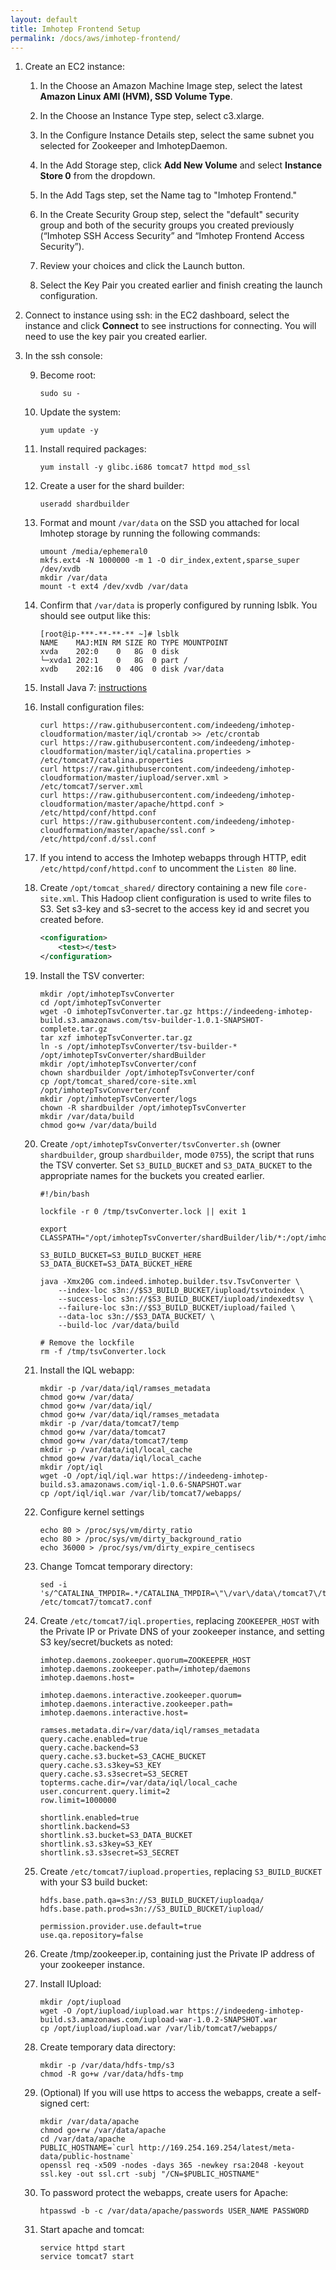 ```yaml
---
layout: default
title: Imhotep Frontend Setup
permalink: /docs/aws/imhotep-frontend/
---
```


1. Create an EC2 instance:

    1. In the Choose an Amazon Machine Image step, select the latest **Amazon Linux AMI (HVM), SSD Volume Type**.

    2. In the Choose an Instance Type step, select c3.xlarge.

    3. In the Configure Instance Details step, select the same subnet you selected for Zookeeper and ImhotepDaemon.

    4. In the Add Storage step, click **Add New Volume** and select **Instance Store 0** from the dropdown.

    5. In the Add Tags step, set the Name tag to "Imhotep Frontend."

    6. In the Create Security Group step, select the "default" security group and both of the security groups you created previously (“Imhotep SSH Access Security” and “Imhotep Frontend Access Security”).

    7. Review your choices and click the Launch button.

    8. Select the Key Pair you created earlier and finish creating the launch configuration.

2. Connect to instance using ssh: in the EC2 dashboard, select the instance and click **Connect** to see instructions for connecting. You will need to use the key pair you created earlier.

3. In the ssh console:

    9. Become root:

        ```
        sudo su -
        ```

    10. Update the system:

        ```
        yum update -y
        ```

    11. Install required packages:

        ```
        yum install -y glibc.i686 tomcat7 httpd mod_ssl
        ```

    12. Create a user for the shard builder:

        ```
        useradd shardbuilder
        ```

    13. Format and mount `/var/data` on the SSD you attached for local Imhotep storage by running the following commands:

        ```
        umount /media/ephemeral0
        mkfs.ext4 -N 1000000 -m 1 -O dir_index,extent,sparse_super /dev/xvdb
        mkdir /var/data
        mount -t ext4 /dev/xvdb /var/data
        ```

    14. Confirm that `/var/data` is properly configured by running lsblk. You should see output like this:

        ```
        [root@ip-***-**-**-** ~]# lsblk
        NAME    MAJ:MIN RM SIZE RO TYPE MOUNTPOINT
        xvda    202:0    0   8G  0 disk
        └─xvda1 202:1    0   8G  0 part /
        xvdb    202:16   0  40G  0 disk /var/data
        ```

    15. Install Java 7: [instructions](install-java/)

    16. Install configuration files:

        ```
        curl https://raw.githubusercontent.com/indeedeng/imhotep-cloudformation/master/iql/crontab >> /etc/crontab
        curl https://raw.githubusercontent.com/indeedeng/imhotep-cloudformation/master/iql/catalina.properties > /etc/tomcat7/catalina.properties
        curl https://raw.githubusercontent.com/indeedeng/imhotep-cloudformation/master/iupload/server.xml > /etc/tomcat7/server.xml
        curl https://raw.githubusercontent.com/indeedeng/imhotep-cloudformation/master/apache/httpd.conf > /etc/httpd/conf/httpd.conf
        curl https://raw.githubusercontent.com/indeedeng/imhotep-cloudformation/master/apache/ssl.conf > /etc/httpd/conf.d/ssl.conf
        ```

    17. If you intend to access the Imhotep webapps through HTTP, edit `/etc/httpd/conf/httpd.conf` to uncomment the `Listen 80` line.

    18. Create `/opt/tomcat_shared/` directory containing a new file `core-site.xml`. This Hadoop client configuration is used to write files to S3. Set s3-key and s3-secret to the access key id and secret you created before.

        ```xml
        <configuration>
            <test></test>
        </configuration>
        ```

    19. Install the TSV converter:

        ```
        mkdir /opt/imhotepTsvConverter
        cd /opt/imhotepTsvConverter
        wget -O imhotepTsvConverter.tar.gz https://indeedeng-imhotep-build.s3.amazonaws.com/tsv-builder-1.0.1-SNAPSHOT-complete.tar.gz
        tar xzf imhotepTsvConverter.tar.gz
        ln -s /opt/imhotepTsvConverter/tsv-builder-* /opt/imhotepTsvConverter/shardBuilder
        mkdir /opt/imhotepTsvConverter/conf
        chown shardbuilder /opt/imhotepTsvConverter/conf
        cp /opt/tomcat_shared/core-site.xml /opt/imhotepTsvConverter/conf
        mkdir /opt/imhotepTsvConverter/logs
        chown -R shardbuilder /opt/imhotepTsvConverter
        mkdir /var/data/build
        chmod go+w /var/data/build
        ```

    20. Create `/opt/imhotepTsvConverter/tsvConverter.sh` (owner `shardbuilder`, group `shardbuilder`, mode `0755`), the script that runs the TSV converter. Set `S3_BUILD_BUCKET` and `S3_DATA_BUCKET` to the appropriate names for the buckets you created earlier.

        ```
        #!/bin/bash

        lockfile -r 0 /tmp/tsvConverter.lock || exit 1

        export CLASSPATH="/opt/imhotepTsvConverter/shardBuilder/lib/*:/opt/imhotepTsvConverter/conf:"$CLASSPATH

        S3_BUILD_BUCKET=S3_BUILD_BUCKET_HERE
        S3_DATA_BUCKET=S3_DATA_BUCKET_HERE

        java -Xmx20G com.indeed.imhotep.builder.tsv.TsvConverter \
            --index-loc s3n://$S3_BUILD_BUCKET/iupload/tsvtoindex \
            --success-loc s3n://$S3_BUILD_BUCKET/iupload/indexedtsv \
            --failure-loc s3n://$S3_BUILD_BUCKET/iupload/failed \
            --data-loc s3n://$S3_DATA_BUCKET/ \
            --build-loc /var/data/build

        # Remove the lockfile
        rm -f /tmp/tsvConverter.lock
        ```

    21. Install the IQL webapp:

        ```
        mkdir -p /var/data/iql/ramses_metadata
        chmod go+w /var/data/
        chmod go+w /var/data/iql/
        chmod go+w /var/data/iql/ramses_metadata
        mkdir -p /var/data/tomcat7/temp
        chmod go+w /var/data/tomcat7
        chmod go+w /var/data/tomcat7/temp
        mkdir -p /var/data/iql/local_cache
        chmod go+w /var/data/iql/local_cache
        mkdir /opt/iql
        wget -O /opt/iql/iql.war https://indeedeng-imhotep-build.s3.amazonaws.com/iql-1.0.6-SNAPSHOT.war
        cp /opt/iql/iql.war /var/lib/tomcat7/webapps/ 
        ```

    22. Configure kernel settings

        ```
        echo 80 > /proc/sys/vm/dirty_ratio
        echo 80 > /proc/sys/vm/dirty_background_ratio
        echo 36000 > /proc/sys/vm/dirty_expire_centisecs
        ```

    23. Change Tomcat temporary directory:

        ```
        sed -i 's/^CATALINA_TMPDIR=.*/CATALINA_TMPDIR=\"\/var\/data\/tomcat7\/temp\"/' /etc/tomcat7/tomcat7.conf
        ```

    24. Create `/etc/tomcat7/iql.properties`, replacing `ZOOKEEPER_HOST` with the Private IP or Private DNS of your zookeeper instance, and setting S3 key/secret/buckets as noted:

        ```
        imhotep.daemons.zookeeper.quorum=ZOOKEEPER_HOST
        imhotep.daemons.zookeeper.path=/imhotep/daemons
        imhotep.daemons.host=

        imhotep.daemons.interactive.zookeeper.quorum=
        imhotep.daemons.interactive.zookeeper.path=
        imhotep.daemons.interactive.host=

        ramses.metadata.dir=/var/data/iql/ramses_metadata
        query.cache.enabled=true
        query.cache.backend=S3
        query.cache.s3.bucket=S3_CACHE_BUCKET
        query.cache.s3.s3key=S3_KEY
        query.cache.s3.s3secret=S3_SECRET
        topterms.cache.dir=/var/data/iql/local_cache
        user.concurrent.query.limit=2
        row.limit=1000000

        shortlink.enabled=true
        shortlink.backend=S3
        shortlink.s3.bucket=S3_DATA_BUCKET
        shortlink.s3.s3key=S3_KEY
        shortlink.s3.s3secret=S3_SECRET
        ```

    25. Create `/etc/tomcat7/iupload.properties`, replacing `S3_BUILD_BUCKET` with your S3 build bucket:

        ```
        hdfs.base.path.qa=s3n://S3_BUILD_BUCKET/iuploadqa/
        hdfs.base.path.prod=s3n://S3_BUILD_BUCKET/iupload/

        permission.provider.use.default=true
        use.qa.repository=false
        ```

    26. Create /tmp/zookeeper.ip, containing just the Private IP address of your zookeeper instance.

    27. Install IUpload:

        ```
        mkdir /opt/iupload
        wget -O /opt/iupload/iupload.war https://indeedeng-imhotep-build.s3.amazonaws.com/iupload-war-1.0.2-SNAPSHOT.war
        cp /opt/iupload/iupload.war /var/lib/tomcat7/webapps/
        ```

    28. Create temporary data directory:

        ```
        mkdir -p /var/data/hdfs-tmp/s3
        chmod -R go+w /var/data/hdfs-tmp
        ```

    29. (Optional) If you will use https to access the webapps, create a self-signed cert:

        ```
        mkdir /var/data/apache
        chmod go+rw /var/data/apache
        cd /var/data/apache
        PUBLIC_HOSTNAME=`curl http://169.254.169.254/latest/meta-data/public-hostname`
        openssl req -x509 -nodes -days 365 -newkey rsa:2048 -keyout ssl.key -out ssl.crt -subj "/CN=$PUBLIC_HOSTNAME"
        ```

    30. To password protect the webapps, create users for Apache:

        ```
        htpasswd -b -c /var/data/apache/passwords USER_NAME PASSWORD
        ```

    31. Start apache and tomcat:

        ```
        service httpd start
        service tomcat7 start
        ```

